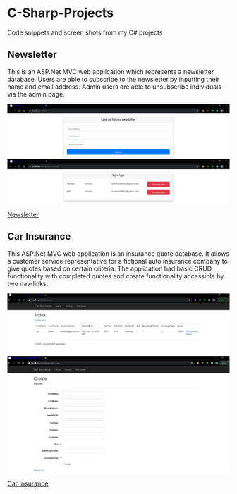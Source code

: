 # C-Sharp-Projects
Code snippets and screen shots from my C# projects

## Newsletter
This is an ASP.Net MVC web application which represents a newsletter database.  Users are able to subscribe to the newsletter by inputting their name and email address.  Admin users are able to unsubscribe individuals via the admin page.

![Newsletter sign-up](https://github.com/TB9652/C-Sharp-Projects/blob/master/SignUp.PNG)
![Newsletter sign-up](https://github.com/TB9652/C-Sharp-Projects/blob/master/Unsubscribe.PNG)

[Newsletter](https://github.com/TB9652/C-Sharp-Projects/tree/master/NewsletterAppMVC)

## Car Insurance
This ASP.Net MVC web application is an insurance quote database.  It allows a customer service representative for a fictional auto insurance company to give quotes based on certain criteria.  The application had basic CRUD functionality with completed quotes and create functionality accessible by two nav-links.

![Car Insurance](https://github.com/TB9652/C-Sharp-Projects/blob/master/Finished_quotes.PNG)
![Car Insurance](https://github.com/TB9652/C-Sharp-Projects/blob/master/Create.PNG)

[Car Insurance](https://github.com/TB9652/C-Sharp-Projects/tree/master/CarInsurance)
